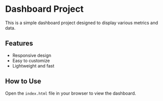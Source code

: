 # Dashboard Project

This is a simple dashboard project designed to display various metrics and data.

## Features
- Responsive design
- Easy to customize
- Lightweight and fast

## How to Use
Open the `index.html` file in your browser to view the dashboard.
